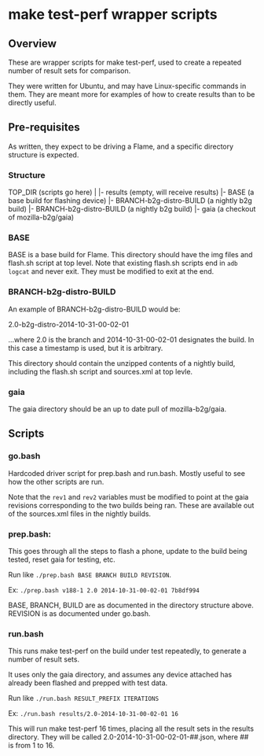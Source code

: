 # make test-perf wrapper scripts

## Overview

These are wrapper scripts for make test-perf, used to create a
repeated number of result sets for comparison.

They were written for Ubuntu, and may have Linux-specific commands
in them. They are meant more for examples of how to create results than
to be directly useful.

## Pre-requisites

As written, they expect to be driving a Flame, and a specific directory 
structure is expected.

### Structure

 TOP_DIR (scripts go here)
 |
 |- results (empty, will receive results)
 |- BASE (a base build for flashing device)
 |- BRANCH-b2g-distro-BUILD (a nightly b2g build)
 |- BRANCH-b2g-distro-BUILD (a nightly b2g build)
 |- gaia (a checkout of mozilla-b2g/gaia)

### BASE 

BASE is a base build for Flame. This directory should have the img files
and flash.sh script at top level. Note that existing flash.sh scripts end 
in `adb logcat` and never exit. They must be modified to exit at the end.

### BRANCH-b2g-distro-BUILD

An example of BRANCH-b2g-distro-BUILD would be:

2.0-b2g-distro-2014-10-31-00-02-01

...where 2.0 is the branch and 2014-10-31-00-02-01 designates the build.
In this case a timestamp is used, but it is arbitrary.

This directory should contain the unzipped contents of a nightly build,
including the flash.sh script and sources.xml at top levle.

### gaia

The gaia directory should be an up to date pull of mozilla-b2g/gaia.

## Scripts

### go.bash

Hardcoded driver script for prep.bash and run.bash. Mostly useful to 
see how the other scripts are run. 

Note that the `rev1` and `rev2` variables must be modified to point at
the gaia revisions corresponding to the two builds being ran. These 
are available out of the sources.xml files in the nightly builds.

### prep.bash:

This goes through all the steps to flash a phone, update to the build
being tested, reset gaia for testing, etc.

Run like `./prep.bash BASE BRANCH BUILD REVISION`.

Ex: `./prep.bash v188-1 2.0 2014-10-31-00-02-01 7b8df994`

BASE, BRANCH, BUILD are as documented in the directory structure above.
REVISION is as documented under go.bash.

### run.bash

This runs make test-perf on the build under test repeatedly, to generate
a number of result sets.

It uses only the gaia directory, and assumes any device attached has already
been flashed and prepped with test data.

Run like `./run.bash RESULT_PREFIX ITERATIONS`

Ex: `./run.bash results/2.0-2014-10-31-00-02-01 16`

This will run make test-perf 16 times, placing all the result sets in the
results directory. They will be called 2.0-2014-10-31-00-02-01-##.json,
where ## is from 1 to 16.

